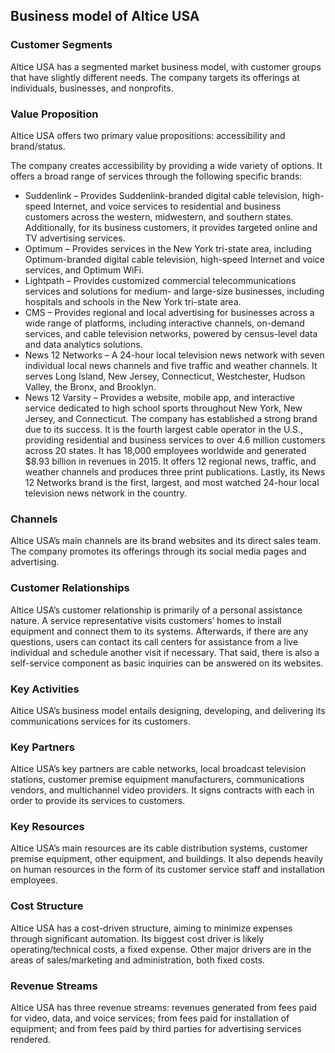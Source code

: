 Business model of Altice USA
----------------------------

 ### Customer Segments

 Altice USA has a segmented market business model, with customer groups that have slightly different needs. The company targets its offerings at individuals, businesses, and nonprofits.

 ### Value Proposition

 Altice USA offers two primary value propositions: accessibility and brand/status.

 The company creates accessibility by providing a wide variety of options. It offers a broad range of services through the following specific brands:

  * Suddenlink – Provides Suddenlink-branded digital cable television, high-speed Internet, and voice services to residential and business customers across the western, midwestern, and southern states. Additionally, for its business customers, it provides targeted online and TV advertising services.
 * Optimum – Provides services in the New York tri-state area, including Optimum-branded digital cable television, high-speed Internet and voice services, and Optimum WiFi.
 * Lightpath – Provides customized commercial telecommunications services and solutions for medium- and large-size businesses, including hospitals and schools in the New York tri-state area.
 * CMS – Provides regional and local advertising for businesses across a wide range of platforms, including interactive channels, on-demand services, and cable television networks, powered by census-level data and data analytics solutions.
 * News 12 Networks – A 24-hour local television news network with seven individual local news channels and five traffic and weather channels. It serves Long Island, New Jersey, Connecticut, Westchester, Hudson Valley, the Bronx, and Brooklyn.
 * News 12 Varsity – Provides a website, mobile app, and interactive service dedicated to high school sports throughout New York, New Jersey, and Connecticut.
  The company has established a strong brand due to its success. It is the fourth largest cable operator in the U.S., providing residential and business services to over 4.6 million customers across 20 states. It has 18,000 employees worldwide and generated $8.93 billion in revenues in 2015. It offers 12 regional news, traffic, and weather channels and produces three print publications. Lastly, its News 12 Networks brand is the first, largest, and most watched 24-hour local television news network in the country.

 ### Channels

 Altice USA’s main channels are its brand websites and its direct sales team. The company promotes its offerings through its social media pages and advertising.

 ### Customer Relationships

 Altice USA’s customer relationship is primarily of a personal assistance nature. A service representative visits customers’ homes to install equipment and connect them to its systems. Afterwards, if there are any questions, users can contact its call centers for assistance from a live individual and schedule another visit if necessary. That said, there is also a self-service component as basic inquiries can be answered on its websites.

 ### Key Activities

 Altice USA’s business model entails designing, developing, and delivering its communications services for its customers.

 ### Key Partners

 Altice USA’s key partners are cable networks, local broadcast television stations, customer premise equipment manufacturers, communications vendors, and multichannel video providers. It signs contracts with each in order to provide its services to customers.

 ### Key Resources

 Altice USA’s main resources are its cable distribution systems, customer premise equipment, other equipment, and buildings. It also depends heavily on human resources in the form of its customer service staff and installation employees.

 ### Cost Structure

 Altice USA has a cost-driven structure, aiming to minimize expenses through significant automation. Its biggest cost driver is likely operating/technical costs, a fixed expense. Other major drivers are in the areas of sales/marketing and administration, both fixed costs.

 ### Revenue Streams

 Altice USA has three revenue streams: revenues generated from fees paid for video, data, and voice services; from fees paid for installation of equipment; and from fees paid by third parties for advertising services rendered.